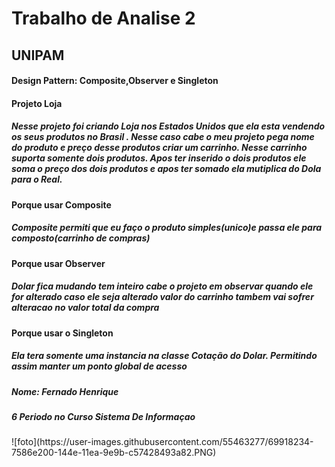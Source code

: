 <h1>Trabalho de Analise 2</h1>
<h2>UNIPAM</h2>
<h4>Design Pattern: Composite,Observer e Singleton</h4>

<h4>Projeto Loja</h4>
<h5>Nesse projeto foi criando Loja nos Estados Unidos que ela esta vendendo os seus produtos no Brasil . Nesse caso cabe o meu projeto pega nome do produto e preço desse produtos criar um carrinho. Nesse carrinho suporta somente dois produtos. Apos ter inserido o dois produtos ele soma o preço dos dois produtos e apos ter somado ela mutiplica do Dola para o Real.  </h5>

<h4>Porque usar Composite</h4>
<h5>Composite permiti que eu faço o produto simples(unico)e passa ele para composto(carrinho de compras)</h5>

<h4>Porque usar Observer</h4>
<h5>Dolar fica mudando tem inteiro cabe o projeto em observar quando ele for alterado caso ele seja alterado valor do carrinho tambem vai sofrer alteracao no valor total da compra</h5>

<h4>Porque usar o Singleton</h4>
<h5>Ela tera somente uma instancia  na classe Cotação do Dolar. Permitindo assim manter um ponto global de acesso</h5>

<h5>Nome: Fernado Henrique</h5>
<h5>6 Periodo no Curso Sistema De Informaçao</h5>
![foto](https://user-images.githubusercontent.com/55463277/69918234-7586e200-144e-11ea-9e9b-c57428493a82.PNG)
